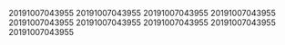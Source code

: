20191007043955
20191007043955
20191007043955
20191007043955
20191007043955
20191007043955
20191007043955
20191007043955
20191007043955
